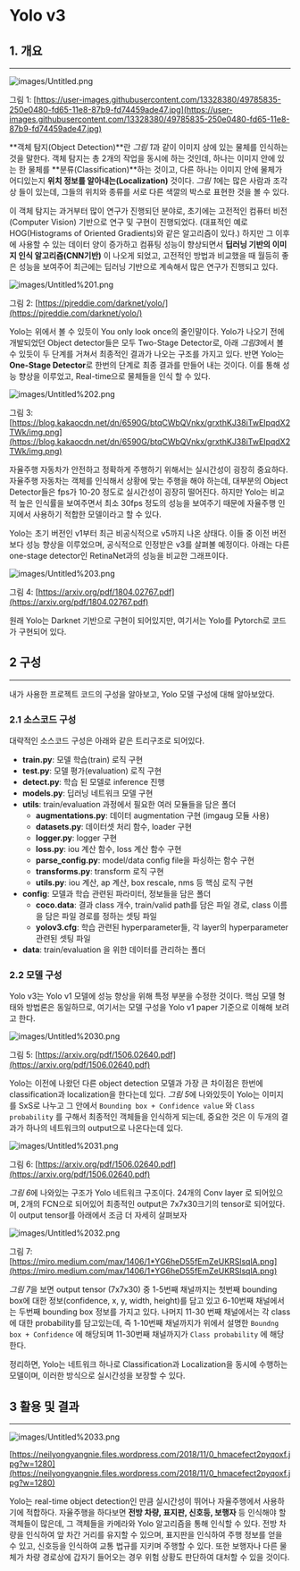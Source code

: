 # Yolo v3

## 1. 개요

---

![images/Untitled.png](images/Untitled.png)

그림 1: [https://user-images.githubusercontent.com/13328380/49785835-250e0480-fd65-11e8-87b9-fd74459ade47.jpg](https://user-images.githubusercontent.com/13328380/49785835-250e0480-fd65-11e8-87b9-fd74459ade47.jpg)

**객체 탐지(Object Detection)**란 *그림 1*과 같이 이미지 상에 있는 물체를 인식하는 것을 말한다. 객체 탐지는 총 2개의 작업을 동시에 하는 것인데, 하나는 이미지 안에 있는 한 물체를 **분류(Classification)**하는 것이고, 다른 하나는 이미지 안에 물체가 어디있는지 **위치 정보를 알아내는(Localization)** 것이다. *그림 1*에는 많은 사람과 조각상 들이 있는데, 그들의 위치와 종류를 서로 다른 색깔의 박스로 표현한 것을 볼 수 있다.

이 객체 탐지는 과거부터 많이 연구가 진행되던 분야로, 초기에는 고전적인 컴퓨터 비전(Computer Vision) 기반으로 연구 및 구현이 진행되었다. (대표적인 예로 HOG(Histograms of Oriented Gradients)와 같은 알고리즘이 있다.) 하지만 그 이후에 사용할 수 있는 데이터 양이 증가하고 컴퓨팅 성능이 향상되면서 **딥러닝 기반의 이미지 인식 알고리즘(CNN기반)** 이 나오게 되었고, 고전적인 방법과 비교했을 때 월등히 좋은 성능을 보여주어 최근에는 딥러닝 기반으로 계속해서 많은 연구가 진행되고 있다.

![images/Untitled%201.png](images/Untitled%201.png)

그림 2: [https://pjreddie.com/darknet/yolo/](https://pjreddie.com/darknet/yolo/)

Yolo는 위에서 볼 수 있듯이 You only look once의 줄인말이다. Yolo가 나오기 전에 개발되었던 Object detector들은 모두 Two-Stage Detector로, 아래 *그림3*에서 볼 수 있듯이 두 단계를 거쳐서 최종적인 결과가 나오는 구조를 가지고 있다. 반면 Yolo는 **One-Stage Detector**로 한번의 단계로 최종 결과를 만들어 내는 것이다. 이를 통해 성능 향상을 이루었고, Real-time으로 물체들을 인식 할 수 있다.

![images/Untitled%202.png](images/Untitled%202.png)

그림 3: [https://blog.kakaocdn.net/dn/6590G/btqCWbQVnkx/grxthKJ38iTwEIpqdX2TWk/img.png](https://blog.kakaocdn.net/dn/6590G/btqCWbQVnkx/grxthKJ38iTwEIpqdX2TWk/img.png)

자율주행 자동차가 안전하고 정확하게 주행하기 위해서는 실시간성이 굉장히 중요하다. 자율주행 자동차는 객체를 인식해서 상황에 맞는 주행을 해야 하는데, 대부분의 Object Detector들은 fps가 10-20 정도로 실시간성이 굉장히 떨어진다. 하지만 Yolo는 비교적 높은 인식률을 보여주면서 최소 30fps 정도의 성능을 보여주기 때문에 자율주행 인지에서 사용하기 적합한 모델이라고 할 수 있다. 

Yolo는 초기 버전인 v1부터 최근 비공식적으로 v5까지 나온 상태다. 이들 중 이전 버전보다 성능 향상을 이루었으며, 공식적으로 인정받은 v3를 살펴볼 예정이다. 아래는 다른 one-stage detector인 RetinaNet과의 성능을 비교한 그래프이다.

![images/Untitled%203.png](images/Untitled%203.png)

그림 4: [https://arxiv.org/pdf/1804.02767.pdf](https://arxiv.org/pdf/1804.02767.pdf)

원래 Yolo는 Darknet 기반으로 구현이 되어있지만, 여기서는 Yolo를 Pytorch로 코드가 구현되어 있다.


## 2 구성

---

내가 사용한 프로젝트 코드의 구성을 알아보고, Yolo 모델 구성에 대해 알아보았다.

### 2.1 소스코드 구성

대략적인 소스코드 구성은 아래와 같은 트리구조로 되어있다.

- **train.py**: 모델 학습(train) 로직 구현
- **test.py**: 모델 평가(evaluation) 로직 구현
- **detect.py**: 학습 된 모델로 inference 진행
- **models.py**: 딥러닝 네트워크 모델 구현
- **utils**: train/evaluation 과정에서 필요한 여러 모듈들을 담은 폴더
    - **augmentations.py**: 데이터 augmentation 구현 (imgaug 모듈 사용)
    - **datasets.py**: 데이터셋 처리 함수, loader 구현
    - **logger.py**: logger 구현
    - **loss.py**: iou 계산 함수, loss 계산 함수 구현
    - **parse_config.py**: model/data config file을 파싱하는 함수 구현
    - **transforms.py**: transform 로직 구현
    - **utils.py**: iou 계산, ap 계산, box rescale, nms 등 핵심 로직 구현
- **config**: 모델과 학습 관련된 파라미터, 정보들을 담은 폴더
    - **coco.data**: 결과 class 개수, train/valid path를 담은 파일 경로, class 이름을 담은 파일 경로를 정하는 셋팅 파일
    - **yolov3.cfg**: 학습 관련된 hyperparameter들, 각 layer의 hyperparameter 관련된 셋팅 파일
- **data**: train/evaluation 을 위한 데이터를 관리하는 폴더

### 2.2 모델 구성

Yolo v3는 Yolo v1 모델에 성능 향상을 위해 특정 부분을 수정한 것이다. 핵심 모델 형태와 방법론은 동일하므로, 여기서는 모델 구성을 Yolo v1 paper 기준으로 이해해 보려고 한다.

![images/Untitled%2030.png](images/Untitled%2030.png)

그림 5: [https://arxiv.org/pdf/1506.02640.pdf](https://arxiv.org/pdf/1506.02640.pdf)

Yolo는 이전에 나왔던 다른 object detection 모델과 가장 큰 차이점은 한번에 classification과 localization을 한다는데 있다. *그림 5*에 나와있듯이 Yolo는 이미지를 SxS로 나누고 그 안에서 `Bounding box + Confidence value` 와 `Class probability` 를 구해서 최종적인 객체들을 인식하게 되는데, 중요한 것은 이 두개의 결과가 하나의 네트워크의 output으로 나온다는데 있다.

![images/Untitled%2031.png](images/Untitled%2031.png)

그림 6: [https://arxiv.org/pdf/1506.02640.pdf](https://arxiv.org/pdf/1506.02640.pdf)

*그림 6*에 나와있는 구조가 Yolo 네트워크 구조이다. 24개의 Conv layer 로 되어있으며, 2개의 FCN으로 되어있어 최종적인 output은 7x7x30크기의 tensor로 되어있다. 이 output tensor를 아래에서 조금 더 자세히 살펴보자

![images/Untitled%2032.png](images/Untitled%2032.png)

그림 7: [https://miro.medium.com/max/1406/1*YG6heD55fEmZeUKRSlsqlA.png](https://miro.medium.com/max/1406/1*YG6heD55fEmZeUKRSlsqlA.png)

*그림 7*을 보면 output tensor (7x7x30) 중 1-5번째 채널까지는 첫번째 bounding box에 대한 정보(confidence, x, y, width, height)를 담고 있고 6-10번째 채널에서는 두번째 bounding box 정보를 가지고 있다. 나머지 11-30 번째 채널에서는 각 class에 대한 probability를 담고있는데, 즉 1-10번째 채널까지가 위에서 설명한 `Boundng box + Confidence` 에 해당되며 11-30번째 채널까지가 `Class probability` 에 해당한다.

정리하면, Yolo는 네트워크 하나로 Classification과 Localization을 동시에 수행하는 모델이며, 이러한 방식으로 실시간성을 보장할 수 있다.

## 3 활용 및 결과

---

![images/Untitled%2033.png](images/Untitled%2033.png)

[https://neilyongyangnie.files.wordpress.com/2018/11/0_hmacefect2pyqoxf.jpg?w=1280](https://neilyongyangnie.files.wordpress.com/2018/11/0_hmacefect2pyqoxf.jpg?w=1280)

Yolo는 real-time object detection인 만큼 실시간성이 뛰어나 자율주행에서 사용하기에 적합하다. 자율주행을 하다보면 **전방 차량, 표지판, 신호등, 보행자** 등 인식해야 할 객체들이 많은데, 그 객체들을 카메라와 Yolo 알고리즘을 통해 인식할 수 있다. 전방 차량을 인식하여 앞 차간 거리를 유지할 수 있으며, 표지판을 인식하여 주행 정보를 얻을 수 있고, 신호등을 인식하여 교통 법규를 지키며 주행할 수 있다. 또한 보행자나 다른 물체가 차량 경로상에 갑자기 들어오는 경우 위험 상황도 판단하여 대처할 수 있을 것이다.
